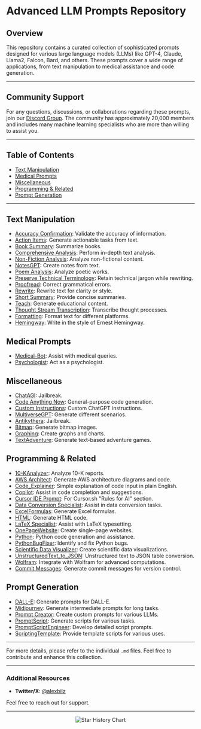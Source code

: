 # Advanced LLM Prompts Repository

## Overview

This repository contains a curated collection of sophisticated prompts designed for various large language models (LLMs) like GPT-4, Claude, Llama2, Falcon, Bard, and others. These prompts cover a wide range of applications, from text manipulation to medical assistance and code generation.

---

## Community Support 

For any questions, discussions, or collaborations regarding these prompts, join our [Discord Group](https://discord.gg/chatgpt-prompt-engineering-1051259432199266374). The community has approximately 20,000 members and includes many machine learning specialists who are more than willing to assist you.

---

## Table of Contents

- [Text Manipulation](#text-manipulation)
- [Medical Prompts](#medical-prompts)
- [Miscellaneous](#miscellaneous)
- [Programming & Related](#programming--related)
- [Prompt Generation](#prompt-generation)

---

## Text Manipulation

- [Accuracy Confirmation](https://github.com/abilzerian/LLM-Prompt-Library/blob/main/Text%20Manipulation/Accuracy%20Confirmation.md): Validate the accuracy of information.
- [Action Items](https://github.com/abilzerian/LLM-Prompt-Library/blob/main/Text%20Manipulation/Action%20Items.md): Generate actionable tasks from text.
- [Book Summary](https://github.com/abilzerian/LLM-Prompt-Library/blob/main/Text%20Manipulation/Book%20Summary.md): Summarize books.
- [Comprehensive Analysis](https://github.com/abilzerian/LLM-Prompt-Library/blob/main/Text%20Manipulation/Comprehensive%20Analysis.md): Perform in-depth text analysis.
- [Non-Fiction Analysis](https://github.com/abilzerian/LLM-Prompt-Library/blob/main/Text%20Manipulation/Non-Fiction%20Analysis.md): Analyze non-fictional content.
- [NotesGPT](https://github.com/abilzerian/LLM-Prompt-Library/blob/main/Text%20Manipulation/NotesGPT.md): Create notes from text.
- [Poem Analysis](https://github.com/abilzerian/LLM-Prompt-Library/blob/main/Text%20Manipulation/Poem%20Analysis.md): Analyze poetic works.
- [Preserve Technical Terminology](https://github.com/abilzerian/LLM-Prompt-Library/blob/main/Text%20Manipulation/Preserve%20Technical%20Terminology.md): Retain technical jargon while rewriting.
- [Proofread](https://github.com/abilzerian/LLM-Prompt-Library/blob/main/Text%20Manipulation/Proofread.md): Correct grammatical errors.
- [Rewrite](https://github.com/abilzerian/LLM-Prompt-Library/blob/main/Text%20Manipulation/Rewrite.md): Rewrite text for clarity or style.
- [Short Summary](https://github.com/abilzerian/LLM-Prompt-Library/blob/main/Text%20Manipulation/Short%20Summary.md): Provide concise summaries.
- [Teach](https://github.com/abilzerian/LLM-Prompt-Library/blob/main/Text%20Manipulation/Teach.md): Generate educational content.
- [Thought Stream Transcription](https://github.com/abilzerian/LLM-Prompt-Library/blob/main/Text%20Manipulation/Thought%20Stream%20Transcription.md): Transcribe thought processes.
- [Formatting](https://github.com/abilzerian/LLM-Prompt-Library/blob/main/Text%20Manipulation/formatting.md): Format text for different platforms.
- [Hemingway](https://github.com/abilzerian/LLM-Prompt-Library/blob/main/Text%20Manipulation/hemingway): Write in the style of Ernest Hemingway.

## Medical Prompts

- [Medical-Bot](https://github.com/abilzerian/GPT-4-Prompt-Medical-Bot): Assist with medical queries.
- [Psychologist](https://github.com/abilzerian/LLM-Prompt-Library/blob/main/Medical%20Prompts/psychologist): Act as a psychologist.

## Miscellaneous

- [ChatAGI](https://github.com/abilzerian/LLM-Prompt-Library/blob/main/Miscellaneous/ChatAGI.md): Jailbreak.
- [Code Anything Now](https://github.com/abilzerian/LLM-Prompt-Library/blob/main/Miscellaneous/Code%20Anything%20Now.md): General-purpose code generation.
- [Custom Instructions](https://github.com/abilzerian/LLM-Prompt-Library/blob/main/Miscellaneous/Custom%20Instructions.md): Custom ChatGPT instructions.
- [MultiverseGPT](https://github.com/abilzerian/LLM-Prompt-Library/blob/main/Miscellaneous/MultiverseGPT.md): Generate different scenarios.
- [Antikythera](https://github.com/abilzerian/LLM-Prompt-Library/blob/main/Miscellaneous/antikythera): Jailbreak.
- [Bitmap](https://github.com/abilzerian/LLM-Prompt-Library/blob/main/Miscellaneous/bitmap): Generate bitmap images.
- [Graphing](https://github.com/abilzerian/LLM-Prompt-Library/blob/main/Miscellaneous/graphing): Create graphs and charts.
- [TextAdventure](https://github.com/abilzerian/LLM-Prompt-Library/blob/main/Miscellaneous/textadventure): Generate text-based adventure games.

## Programming & Related

- [10-KAnalyzer](https://github.com/abilzerian/LLM-Prompt-Library/blob/main/Programming%20%26%20Related/10-KAnalyzer.md): Analyze 10-K reports.
- [AWS Architect](https://github.com/abilzerian/LLM-Prompt-Library/blob/main/Programming%20%26%20Related/AWS%20Architect.md): Generate AWS architecture diagrams and code.
- [Code_Explainer](https://github.com/abilzerian/LLM-Prompt-Library/blob/main/Programming%20%26%20Related/Code_Explainer.md): Simple explanation of code input in plain English.
- [Copilot](https://github.com/abilzerian/LLM-Prompt-Library/blob/main/Programming%20%26%20Related/Copilot.md): Assist in code completion and suggestions.
- [Cursor IDE Prompt](https://github.com/abilzerian/LLM-Prompt-Library/blob/main/Programming%20%26%20Related/cursor_IDE_prompt.md): For Cursor.sh "Rules for AI" section.
- [Data Conversion Specialist](https://github.com/abilzerian/LLM-Prompt-Library/blob/main/Programming%20%26%20Related/Data_Conversion_Specialist.md): Assist in data conversion tasks.
- [ExcelFormulas](https://github.com/abilzerian/LLM-Prompt-Library/blob/main/Programming%20%26%20Related/ExcelFormulas.md): Generate Excel formulas.
- [HTML](https://github.com/abilzerian/LLM-Prompt-Library/blob/main/Programming%20%26%20Related/HTML.md): Generate HTML code.
- [LaTeX Specialist](https://github.com/abilzerian/LLM-Prompt-Library/blob/main/Programming%20%26%20Related/LaTeX_specialist.md): Assist with LaTeX typesetting.
- [OnePageWebsite](https://github.com/abilzerian/LLM-Prompt-Library/blob/main/Programming%20%26%20Related/OnePageWebsite.md): Create single-page websites.
- [Python](https://github.com/abilzerian/LLM-Prompt-Library/blob/main/Programming%20%26%20Related/Python.md): Python code generation and assistance.
- [PythonBugFixer](https://github.com/abilzerian/LLM-Prompt-Library/blob/main/Programming%20%26%20Related/PythonBugFixer.md): Identify and fix Python bugs.
- [Scientific Data Visualizer](https://github.com/abilzerian/LLM-Prompt-Library/blob/main/Programming%20%26%20Related/Scientific%20Data%20Visualizer.md): Create scientific data visualizations.
- [UnstructuredText_to_JSON](https://github.com/abilzerian/LLM-Prompt-Library/blob/main/Programming%20%26%20Related/UnstructuredText_to_JSON.md): Unstructured text to JSON table conversion.
- [Wolfram](https://github.com/abilzerian/LLM-Prompt-Library/blob/main/Programming%20%26%20Related/Wolfram.md): Integrate with Wolfram for advanced computations.
- [Commit Messages](https://github.com/abilzerian/LLM-Prompt-Library/blob/main/Programming%20%26%20Related/commit%20messages.md): Generate commit messages for version control.

## Prompt Generation

- [DALL-E](https://github.com/abilzerian/LLM-Prompt-Library/blob/main/Prompt%20Generation/DALL-E.md): Generate prompts for DALL-E.
- [Midjourney](https://github.com/abilzerian/LLM-Prompt-Library/blob/main/Prompt%20Generation/Midjourney.md): Generate intermediate prompts for long tasks.
- [Prompt Creator](https://github.com/abilzerian/LLM-Prompt-Library/blob/main/Prompt%20Generation/Prompt%20Creator.md): Create custom prompts for various LLMs.
- [PromptScript](https://github.com/abilzerian/LLM-Prompt-Library/blob/main/Prompt%20Generation/PromptScript.md): Generate scripts for various tasks.
- [PromptScriptEngineer](https://github.com/abilzerian/LLM-Prompt-Library/blob/main/Prompt%20Generation/PromptScriptEngineer.md): Develop detailed script prompts.
- [ScriptingTemplate](https://github.com/abilzerian/LLM-Prompt-Library/blob/main/Prompt%20Generation/ScriptingTemplate.md): Provide template scripts for various uses.

---

For more details, please refer to the individual `.md` files. Feel free to contribute and enhance this collection.

---

### Additional Resources
- **Twitter/X**: [@alexbilz](https://x.com/alexbilz)

Feel free to reach out for support.

---
<div align="center">

<picture>
  <source media="(prefers-color-scheme: dark)" srcset="https://api.star-history.com/svg?repos=abilzerian/LLM-Prompt-Library&type=Date&theme=dark" />
  <source media="(prefers-color-scheme: light)" srcset="https://api.star-history.com/svg?repos=abilzerian/LLM-Prompt-Library&type=Date" />
  <img alt="Star History Chart" src="https://api.star-history.com/svg?repos=abilzerian/LLM-Prompt-Library&type=Date" />
</picture>

</div>
